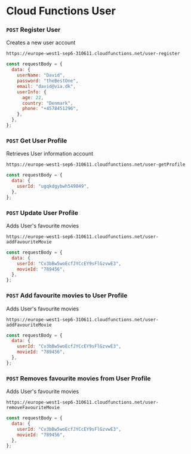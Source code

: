 # Cloud Functions User

### `POST` Register User

Creates a new user account<br>

`https://europe-west1-sep6-310611.cloudfunctions.net/user-register`

```js
const requestBody = {
  data: {
    userName: "David",
    password: "theBestOne",
    email: "david@via.dk",
    userInfo: {
      age: 22,
      country: "Denmark",
      phone: "+4578451296",
    },
  },
};
```

### `POST` Get User Profile

Retrieves User information account<br>

`https://europe-west1-sep6-310611.cloudfunctions.net/user-getProfile`

```js
const requestBody = {
  data: {
    userId: "ugqkdgybwh549849",
  },
};
```

### `POST` Update User Profile

Adds User's favourite movies<br>

`https://europe-west1-sep6-310611.cloudfunctions.net/user-addFavouriteMovie`

```js
const requestBody = {
  data: {
    userId: "Cv3bBw5woEcfJYCcEY9sFlGzvwE3",
    movieId: "789456",
  },
};
```

### `POST` Add favourite movies to User Profile

Adds User's favourite movies<br>

`https://europe-west1-sep6-310611.cloudfunctions.net/user-addFavouriteMovie`

```js
const requestBody = {
  data: {
    userId: "Cv3bBw5woEcfJYCcEY9sFlGzvwE3",
    movieId: "789456",
  },
};
```

### `POST` Removes favourite movies from User Profile

Adds User's favourite movies<br>

`https://europe-west1-sep6-310611.cloudfunctions.net/user-removeFavouriteMovie`

```js
const requestBody = {
  data: {
    userId: "Cv3bBw5woEcfJYCcEY9sFlGzvwE3",
    movieId: "789456",
  },
};
```
